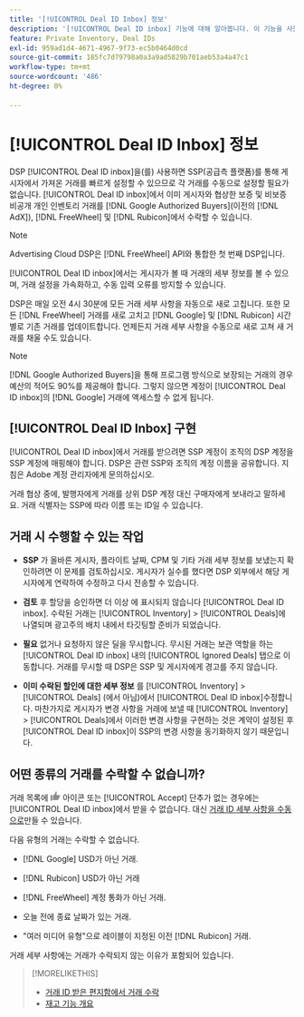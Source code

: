 ```yaml
---
title: '[!UICONTROL Deal ID Inbox] 정보'
description: '[!UICONTROL Deal ID inbox] 기능에 대해 알아봅니다. 이 기능을 사용하면 이미 게시자 [!DNL Google Authorized Buyers], [!DNL FreeWheel], and [!DNL Rubicon]에서 협상한 비공개 거래를 허용할 수 있습니다.'
feature: Private Inventory, Deal IDs
exl-id: 959ad1d4-4671-4967-9f73-ec5b0464d0cd
source-git-commit: 185fc7d79798a0a3a9ad5829b701aeb53a4a47c1
workflow-type: tm+mt
source-wordcount: '486'
ht-degree: 0%

---
```


# [!UICONTROL Deal ID Inbox] 정보

DSP [!UICONTROL Deal ID inbox]을(를) 사용하면 SSP(공급측 플랫폼)를 통해 게시자에서 가져온 거래를 빠르게 설정할 수 있으므로 각 거래를 수동으로 설정할 필요가 없습니다. [!UICONTROL Deal ID inbox]에서 이미 게시자와 협상한 보증 및 비보증 비공개 개인 인벤토리 거래를 [!DNL Google Authorized Buyers](이전의 [!DNL AdX]), [!DNL FreeWheel] 및 [!DNL Rubicon]에서 수락할 수 있습니다.

>[!NOTE]
>
>Advertising Cloud DSP은 [!DNL FreeWheel] API와 통합한 첫 번째 DSP입니다.

[!UICONTROL Deal ID inbox]에서는 게시자가 볼 때 거래의 세부 정보를 볼 수 있으며, 거래 설정을 가속화하고, 수동 입력 오류를 방지할 수 있습니다.

DSP은 매일 오전 4시 30분에 모든 거래 세부 사항을 자동으로 새로 고칩니다. 또한 모든 [!DNL FreeWheel] 거래를 새로 고치고 [!DNL Google] 및 [!DNL Rubicon] 시간별로 기존 거래를 업데이트합니다. 언제든지 거래 세부 사항을 수동으로 새로 고쳐 새 거래를 채울 수도 있습니다.

<!-- MC: I'm not sure where I got the following. Is this currently true? -->
>[!NOTE]
>
>[!DNL Google Authorized Buyers]을 통해 프로그램 방식으로 보장되는 거래의 경우 예산의 적어도 90%를 제공해야 합니다. 그렇지 않으면 계정이 [!UICONTROL Deal ID inbox]의 [!DNL Google] 거래에 액세스할 수 없게 됩니다.

## [!UICONTROL Deal ID Inbox] 구현

[!UICONTROL Deal ID inbox]에서 거래를 받으려면 SSP 계정이 조직의 DSP 계정을 SSP 계정에 매핑해야 합니다. DSP은 관련 SSP와 조직의 계정 이름을 공유합니다. 지침은 Adobe 계정 관리자에게 문의하십시오.

거래 협상 중에, 발행자에게 거래를 상위 DSP 계정 대신 구매자에게 보내라고 말하세요. 거래 식별자는 SSP에 따라 이름 또는 ID일 수 있습니다.

## 거래 시 수행할 수 있는 작업

* **SSP** 가 올바른 게시자, 플라이트 날짜, CPM 및 기타 거래 세부 정보를 보냈는지 확인하려면 이 문제를 검토하십시오. 게시자가 실수를 했다면 DSP 외부에서 해당 게시자에게 연락하여 수정하고 다시 전송할 수 있습니다.

* **검토** 후 할당을 승인하면 더 이상 에 표시되지 않습니다 [!UICONTROL Deal ID inbox]. 수락된 거래는 [!UICONTROL Inventory] > [!UICONTROL Deals]에 나열되며 광고주의 배치 내에서 타깃팅할 준비가 되었습니다.

* **필요** 없거나 요청하지 않은 딜을 무시합니다. 무시된 거래는 보관 역할을 하는 [!UICONTROL Deal ID inbox] 내의 [!UICONTROL Ignored Deals] 탭으로 이동합니다. 거래를 무시할 때 DSP은 SSP 및 게시자에게 경고를 주지 않습니다.

* **이미 수락된 할인에 대한 세부 정보** 를  [!UICONTROL Inventory] >  [!UICONTROL Deals] (에서 아님)에서  [!UICONTROL Deal ID inbox]수정합니다. 마찬가지로 게시자가 변경 사항을 거래에 보낼 때 [!UICONTROL Inventory] > [!UICONTROL Deals]에서 이러한 변경 사항을 구현하는 것은 계약이 설정된 후 [!UICONTROL Deal ID inbox]이 SSP의 변경 사항을 동기화하지 않기 때문입니다.

## 어떤 종류의 거래를 수락할 수 없습니까?

거래 목록에 ![Accept](/help/dsp/assets/accept.png) 아이콘 또는 [!UICONTROL Accept] 단추가 없는 경우에는 [!UICONTROL Deal ID inbox]에서 받을 수 없습니다. 대신 [거래 ID 세부 사항을 수동으로](/help/dsp/inventory/deal-id-create.md)만들 수 있습니다.

다음 유형의 거래는 수락할 수 없습니다.

* [!DNL Google] USD가 아닌 거래.

* [!DNL Rubicon] USD가 아닌 거래

* [!DNL FreeWheel] 계정 통화가 아닌 거래.

* 오늘 전에 종료 날짜가 있는 거래.

* &quot;여러 미디어 유형&quot;으로 레이블이 지정된 이전 [!DNL Rubicon] 거래.

거래 세부 사항에는 거래가 수락되지 않는 이유가 포함되어 있습니다.

>[!MORELIKETHIS]
>
>* [거래 ID 받은 편지함에서 거래 수락](deal-id-inbox-accept.md)
>* [재고 기능 개요](inventory-overview.md)

